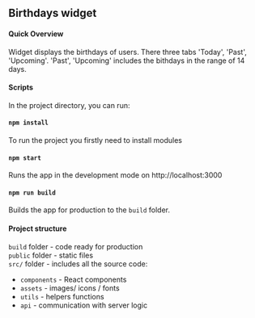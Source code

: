 ## Birthdays widget
#### Quick Overview
Widget displays the birthdays of users. There three tabs 'Today', 'Past', 'Upcoming'. 'Past', 'Upcoming' includes the bithdays in the range of 14 days.

#### Scripts
In the project directory, you can run:
#### `npm install`
To run the project you firstly need to install modules
#### `npm start`
Runs the app in the development mode on http://localhost:3000

#### `npm run build`
Builds the app for production to the `build` folder.<br />

#### Project structure
`build` folder - code ready for production<br>
`public` folder - static files<br>
`src/` folder - includes all the source code:<br>
- `components` - React components<br>
- `assets` - images/ icons / fonts<br>
- `utils` - helpers functions<br>
- `api` - communication with server logic<br><br>

